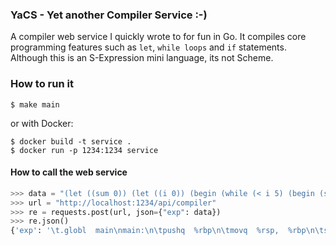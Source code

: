 ### YaCS - Yet another Compiler Service :-)

A compiler web service I quickly wrote to for fun in Go. It compiles core programming features such as `let`, `while loops` and `if` statements. Although this is an S-Expression mini language, its not Scheme.

### How to run it
```
$ make main
```

or with Docker:

```
$ docker build -t service .
$ docker run -p 1234:1234 service
```

#### How to call the web service 

```python
>>> data = "(let ((sum 0)) (let ((i 0)) (begin (while (< i 5) (begin (set sum (+ sum 3)) (set i (+ i 1)))) sum)))"
>>> url = "http://localhost:1234/api/compiler"
>>> re = requests.post(url, json={"exp": data})
>>> re.json()
{'exp': '\t.globl  main\nmain:\n\tpushq  %rbp\n\tmovq  %rsp,  %rbp\n\tsubq  $16,  %rsp\n\tmovq  $0,  -8(%rbp)\n\tmovq  $0,  -16(%rbp)\n\nloop_99:\n\tmovq  $3,  %rax\n\taddq  %rax  -8(%rbp)\n\tmovq  $1,  %rax\n\taddq  %rax  -16(%rbp)\n\tcmpq  $5,  -16(%rbp)\n\tjl  loop_99\n\tmovq  -8(%rbp),  %rdi\n\tcallq  print_int\n\nconclusion:\n\taddq  $16,  %rsp\n\tpopq  %rbp\n\tretq'}
```
